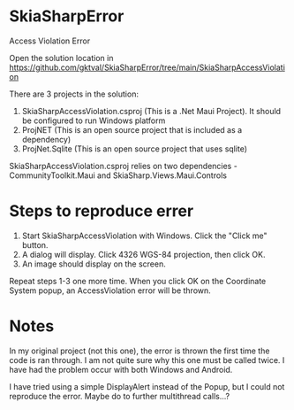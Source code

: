 # SkiaSharpError
Access Violation Error

Open the solution location in https://github.com/gktval/SkiaSharpError/tree/main/SkiaSharpAccessViolation

There are 3 projects in the solution:
1) SkiaSharpAccessViolation.csproj (This is a .Net Maui Project). It should be configured to run Windows platform
2) ProjNET (This is an open source project that is included as a dependency)
3) ProjNet.Sqlite (This is an open source project that uses sqlite)

SkiaSharpAccessViolation.csproj relies on two dependencies - CommunityToolkit.Maui and SkiaSharp.Views.Maui.Controls

# Steps to reproduce errer
1) Start SkiaSharpAccessViolation with Windows. Click the "Click me" button.
2) A dialog will display. Click 4326 WGS-84 projection, then click OK.
3) An image should display on the screen.

Repeat steps 1-3 one more time. When you click OK on the Coordinate System popup, an AccessViolation error will be thrown.

# Notes
In my original project (not this one), the error is thrown the first time the code is ran through. I am not quite sure why this one must be called twice.
I have had the problem occur with both Windows and Android.

I have tried using a simple DisplayAlert instead of the Popup, but I could not reproduce the error. Maybe do to further multithread calls...?
